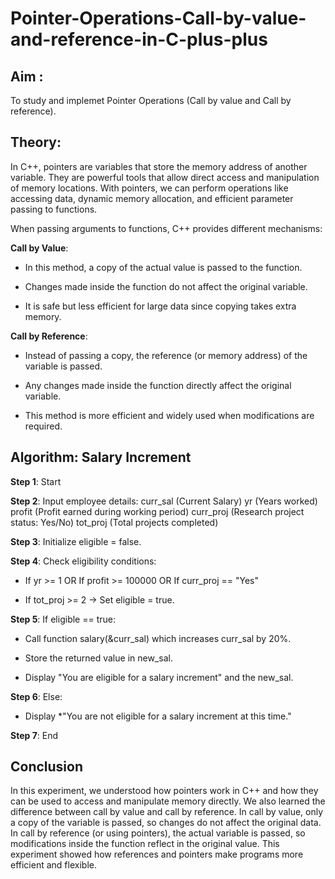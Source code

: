 # Pointer-Operations-Call-by-value-and-reference-in-C-plus-plus

## Aim :

To study and implemet Pointer Operations (Call by value and Call by reference).

## Theory:

In C++, pointers are variables that store the memory address of another variable. They are powerful tools that allow direct access and manipulation of memory locations. With pointers, we can perform operations like accessing data, dynamic memory allocation, and efficient parameter passing to functions.

When passing arguments to functions, C++ provides different mechanisms:

**Call by Value**:

- In this method, a copy of the actual value is passed to the function.

- Changes made inside the function do not affect the original variable.

- It is safe but less efficient for large data since copying takes extra memory.

**Call by Reference**:

- Instead of passing a copy, the reference (or memory address) of the variable is passed.

- Any changes made inside the function directly affect the original variable.

- This method is more efficient and widely used when modifications are required.

## Algorithm: Salary Increment

**Step 1**: Start

**Step 2**: Input employee details: curr_sal (Current Salary) yr (Years worked) profit (Profit earned during working period) curr_proj (Research project status: Yes/No) tot_proj (Total projects completed)

**Step 3**: Initialize eligible = false.

**Step 4**: Check eligibility conditions: 

- If yr >= 1 OR If profit >= 100000 OR If curr_proj == "Yes"

-   If tot_proj >= 2 → Set eligible = true.

**Step 5**: If eligible == true: 

- Call function salary(&curr_sal) which increases curr_sal by 20%.

-   Store the returned value in new_sal.

- Display "You are eligible for a salary increment" and the new_sal.

**Step 6**: Else:

- Display *"You are not eligible for a salary increment at this time."

**Step 7**: End

## Conclusion

In this experiment, we understood how pointers work in C++ and how they can be used to access and manipulate memory directly.
We also learned the difference between call by value and call by reference. In call by value, only a copy of the variable is passed, so changes do not affect the original data. 
In call by reference (or using pointers), the actual variable is passed, so modifications inside the function reflect in the original value. This experiment showed how references and pointers make programs more efficient and flexible.

